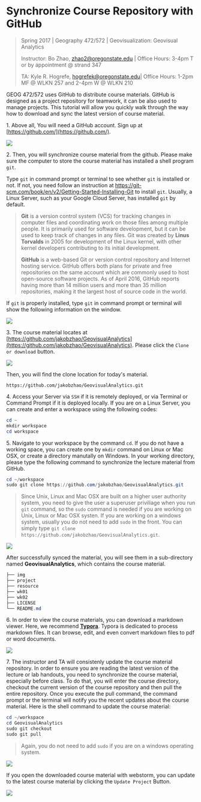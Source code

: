 # Synchronize Course Repository with GitHub

> Spring 2017 | Geography 472/572 | Geovisualization: Geovisual Analytics
>
> Instructor: Bo Zhao, zhao2@oregonstate.edu | Office Hours: 3-4pm T or by appointment @ strand 347
>
> TA: Kyle R. Hogrefe, hogrefek@oregonstate.edu| Office Hours: 1-2pm MF @ WLKN 257 and 2-4pm W @ WLKN 210

GEOG 472/572 uses GitHub to distribute course materials. GitHub is designed as a project repository for teamwork, it can be also used to manage projects. This tutorial will allow you quickly walk through the way how to download and sync the latest version of course material.

1\. Above all, You will need a GitHub account. Sign up at [https://github.com/](https://github.com/).

![](../img/github-signup.png)

2\. Then, you will synchronize course material from the github. Please make sure the computer to store the course material has installed a shell program `git`. 

Type `git` in command prompt or terminal to see whether `git` is installed or not. If not, you need follow an instruction at https://git-scm.com/book/en/v2/Getting-Started-Installing-Git to install `git`. Usually, a Linux Server, such as your Google Cloud Server, has installed `git` by default. 

> **Git** is a version control system (VCS) for tracking changes in computer files and coordinating work on those files among multiple people. It is primarily used for software development, but it can be used to keep track of changes in any files. Git was created by **Linus Torvalds** in 2005 for development of the Linux kernel, with other kernel developers contributing to its initial development.
>
> **GitHub** is a web-based Git or version control repository and Internet hosting service. GitHub offers both plans for private and free repositories on the same account which are commonly used to host open-source software projects. As of April 2016, GitHub reports having more than 14 million users and more than 35 million repositories, making it the largest host of source code in the world.

If `git` is properly installed, type `git` in command prompt or terminal will show the following information on the window. 

![](../img/git-command.png)

3\. The course material locates at [https://github.com/jakobzhao/GeovisualAnalytics](https://github.com/jakobzhao/GeovisualAnalytics). Please click the `Clone or download` button.

![](../img/github-interface.png)

Then, you will find the clone location for today's material. 

```url
https://github.com/jakobzhao/GeovisualAnalytics.git
```

4\. Access your Server via `SSH` if it is remotely deployed, or via Terminal or Command Prompt if it is deployed locally. If you are on a Linux Server, you can create and enter a workspace using the following codes:

```powershell
cd ~
mkdir workspace
cd workspace
```

5\. Navigate to your workspace by the command `cd`. If you do not have a working space, you can create one by `mkdir` command on Linux or Mac OSX, or create a directory manutally on Windows. In your working directory, please type the following command to synchronize the lecture material from GitHub.

```powershell
cd ~/workspace
sudo git clone https://github.com/jakobzhao/GeovisualAnalytics.git
```

> Since Unix, Linux and Mac OSX are built on a higher user authority system, you need to give the user a superuser priviliage when you run `git` command, so the `sudo` command is needed if you are working on Unix, Linux or Mac OSX systen. If you are working on a windows system, usually you do not need to add `sudo` in the front. You can simply type `git clone https://github.com/jakobzhao/GeovisualAnalytics.git`.

![](../img/git-clone.png)

After successfully synced the material, you will see them in a sub-directory named **GeovisualAnalytics**, which contains the course material. 

```powershell
├── img
├── project
├── resource
├── wk01
├── wk02
├── LICENSE
└── README.md
```

6\. In order to view the course materials, you can download a markdown viewer. Here, we recommend **[Typora](https://typora.io/)**.  Typora is dedicated to process markdown files. It can browse, edit, and even convert markdown files to pdf or word documents.

![](../img/typora.png)

7\. The instructor and TA will consistenly update the course material repository. In order to ensure you are reading the latest version of the lecture or lab handouts, you need to synchronize the course material, especially before class. To do that, you will enter the course directory, checkout the current version of the course repository and then pull the entire repository. Once you execute the pull command, the command prompt or the terminal will notify you the recent updates about the course material. Here is the shell command to update the course material:

```powershell
cd ~/workspace
cd GeovisualAnalytics
sudo git checkout
sudo git pull
```

> Again, you do not need to add `sudo` if you are on a windows operating system.

![](../img/git-pull.png)

If you open the downloaded course material with webstorm, you can update to the latest course material by clicking the `Update Project` Button.

![](../img/update_project.png)
